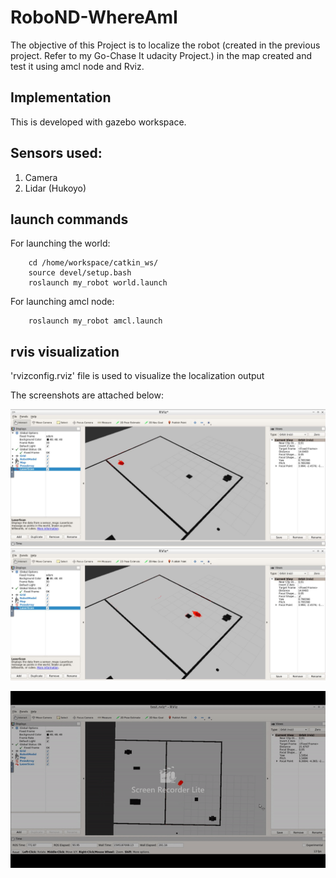 # RoboND-WhereAmI
The objective of this Project is to localize the robot (created in the previous project. Refer to my Go-Chase It udacity Project.) in the map created and test it using amcl node and Rviz.

## Implementation

This is developed with gazebo workspace. 

## Sensors used:
1. Camera
2. Lidar (Hukoyo)

## launch commands

For launching the world:

		cd /home/workspace/catkin_ws/
		source devel/setup.bash
		roslaunch my_robot world.launch
        
For launching amcl node:

		roslaunch my_robot amcl.launch
        
        
## rvis visualization

 'rvizconfig.rviz' file is used to visualize the localization output 
 
 The screenshots are attached below:
 
![alt text](images/3.JPG)
![alt text](images/4.JPG)

![alt text](images/whereami.gif)


